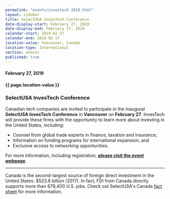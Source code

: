 ```yaml
---
permalink: "events/investech-2019.html"
layout: sidebar
title: SelectUSA InvesTech Conference
date-display-start: February 27, 2019
date-display-end: February 27, 2019
calendar-start: 2019-02-27
calendar-end: 2019-02-27
location-value: Vancouver, Canada
location-type: International
section: events
published: true
---
```



#### February 27, 2019

#### {{ page.location-value }}

### SelectUSA InvesTech Conference

Canadian tech companies are invited to participate in the inaugural **SelectUSA InvesTech Conference** in **Vancouver** on **February 27**. InvesTech will provide these firms with the opportunity to learn more about investing in the United States, including:

* Counsel from global trade experts in finance, taxation and insurance;
* Information on funding programs for international expansion; and
* Exclusive access to networking opportunities.

For more information, including registration, **[please visit the event webpage](http://bit.ly/investech-2019)**. 

---

Canada is the second-largest source of foreign direct investment in the United States: $523.8 billion (2017). In fact, FDI from Canada directly supports more than 679,400 U.S. jobs. Check out SelectUSA's Canada [fact sheet](http://selectusa.commerce.gov/country-fact-sheets/Canada_Fact_Sheet.pdf) for more information.
